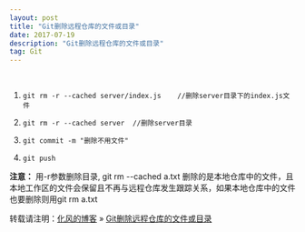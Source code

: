 ```yaml
---
layout: post
title: "Git删除远程仓库的文件或目录"
date: 2017-07-19
description: "Git删除远程仓库的文件或目录"
tag: Git
---
```

﻿
1. `git rm -r --cached server/index.js    //删除server目录下的index.js文件`   

2. `git rm -r --cached server  //删除server目录`

3. `git commit -m "删除不用文件"`

4. `git push`

**注意：**
用-r参数删除目录, git rm --cached a.txt 删除的是本地仓库中的文件，且本地工作区的文件会保留且不再与远程仓库发生跟踪关系，如果本地仓库中的文件也要删除则用git rm a.txt

转载请注明：[化风的博客](http://xinchanghao.github.io) » [Git删除远程仓库的文件或目录](/2017/07/Git删除远程仓库的文件或目录/)  
